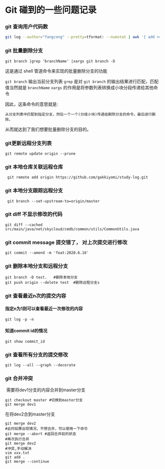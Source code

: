 # Git 碰到的一些问题记录

###  git 查询用户代码数

```bash
git log --author="fangcong" --pretty=tformat: --numstat | awk '{ add += $1; subs += $2; loc += $1 - $2 } END { printf "added lines: %s, removed lines: %s, total lines: %s\n", add, subs, loc }'
```



### git 批量删除分支

```shell
git branch |grep 'branchName' |xargs git branch -D
```

这是通过 shell 管道命令来实现的批量删除分支的功能

`git branch` 输出当前分支列表
 `grep` 是对 `git branch` 的输出结果进行匹配，匹配值当然就是 `branchName`
 `xargs` 的作用是将参数列表转换成小块分段传递给其他命令

因此，这条命令的意思就是:

```undefined
从分支列表中匹配到指定分支，然后一个一个(分成小块)传递给删除分支的命令，最后进行删除。
```

从而就达到了我们想要批量删除分支的目的。



### git更新远程分支列表

```shell
git remote update origin --prune
```



### git 本地仓库关联远程仓库

```shell
 git remote add origin https://github.com/gakkiyomi/study-log.git
```

### git 本地分支跟踪远程分支

```shell
 git branch --set-upstream-to=origin/master
```



### git diff 不显示修改的代码

```shell
git diff --cached src/main/java/net/skycloud/cmdb/common/utils/CommonUtils.java

```



### git commit message 提交错了， 对上次提交进行修改

```shell
git commit --amend -m 'feat:2020.6.16'
```



### git 删除本地分支和远程分支

```shell
git branch -D test.   #删除本地分支
git push origin --delete test  #删除远程分支s
```



### git 查看最近n次的提交内容

#### 指定n为1则可以查看最近一次修改的内容

```shell
git log -p -n
```

#### 知道commit id的情况

```shell
git show commit_id
```



### git 查看所有分支的提交修改

~~~shell
git log --all --graph --decorate
~~~



### git 合并冲突

 需要将dev1分支的内容合并到master分支

~~~shell
git checkout master #切换到master分支
git merge dev1
~~~

在将dev2合到master分支

~~~shell
git merge dev2
#此时如果出现情况，不想合并，可以使用一下命令
git merge --abort #返回合并前的状态
#再次执行合并
git merge dev2
#冲突,手动解决
vim xxx.txt
git add .
git merge --continue
~~~

